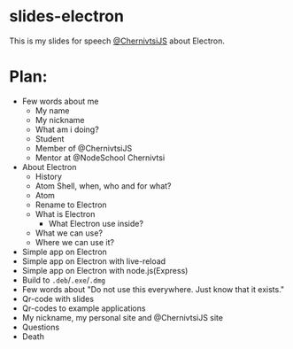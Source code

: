 # slides-electron
This is my slides for speech [@ChernivtsiJS](https://github.com/chernivtsijs) about Electron.

# Plan:

- Few words about me
  - My name
  - My nickname
  - What am i doing?
   - Student
   - Member of @ChernivtsiJS
   - Mentor at @NodeSchool Chernivtsi
- About Electron
  - History
   - Atom Shell, when, who and for what?
   - Atom
   - Rename to Electron
  - What is Electron
    - What Electron use inside?
  - What we can use?
  - Where we can use it?
- Simple app on Electron
- Simple app on Electron with live-reload
- Simple app on Electron with node.js(Express)
- Build to `.deb`/`.exe`/`.dmg`
- Few words about "Do not use this everywhere. Just know that it exists."
- Qr-code with slides
- Qr-codes to example applications
- My nickname, my personal site and @ChernivtsiJS site
- Questions
- Death
